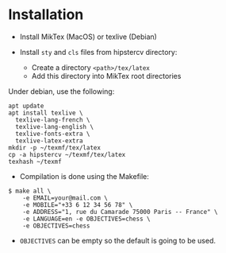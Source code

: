 # Installation

- Install MikTex (MacOS) or texlive (Debian)

- Install `sty` and `cls` files from hipstercv directory:
  - Create a directory `<path>/tex/latex`
  - Add this directory into MikTex root directories

Under debian, use the following:
```
apt update
apt install texlive \
  texlive-lang-french \
  texlive-lang-english \
  texlive-fonts-extra \
  texlive-latex-extra
mkdir -p ~/texmf/tex/latex
cp -a hipstercv ~/texmf/tex/latex
texhash ~/texmf
```

- Compilation is done using the Makefile:
```
$ make all \
    -e EMAIL=your@mail.com \
    -e MOBILE="+33 6 12 34 56 78" \
    -e ADDRESS="1, rue du Camarade 75000 Paris -- France" \
    -e LANGUAGE=en -e OBJECTIVES=chess \
    -e OBJECTIVES=chess
```

- `OBJECTIVES` can be empty so the default is going to be used.
